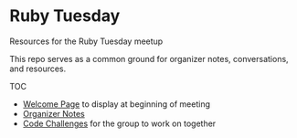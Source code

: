 # Ruby Tuesday
Resources for the Ruby Tuesday meetup

This repo serves as a common ground for organizer notes, conversations, and resources.

TOC
* [Welcome Page](welcome.md) to display at beginning of meeting
* [Organizer Notes](/organizer_notes)
* [Code Challenges](/code_challenges) for the group to work on together
